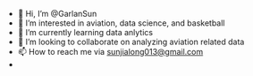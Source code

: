 - 👋 Hi, I’m @GarlanSun
- 👀 I’m interested in aviation, data science, and basketball 
- 🌱 I’m currently learning data anlytics 
- 💞️ I’m looking to collaborate on analyzing aviation related data 
- 📫 How to reach me via sunjialong013@gmail.com
- 

<!---
GarlanSun/GarlanSun is a ✨ special ✨ repository because its `README.md` (this file) appears on your GitHub profile.
You can click the Preview link to take a look at your changes.
--->

